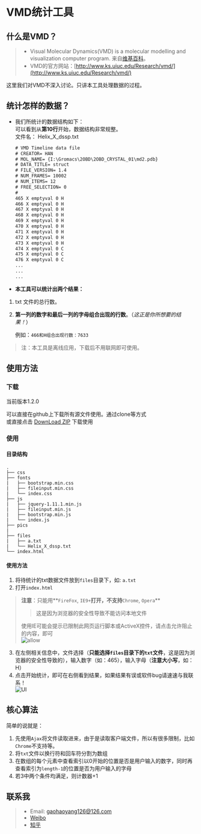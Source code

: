 # VMD统计工具
## 什么是VMD？
> * Visual Molecular Dynamics(VMD) is a molecular modelling and visualization computer program. 来自[维基百科](http://en.wikipedia.org/wiki/Visual_Molecular_Dynamics)。
> * VMD的官方网站：[http://www.ks.uiuc.edu/Research/vmd/](http://www.ks.uiuc.edu/Research/vmd/)

这里我们对VMD不深入讨论。只讲本工具处理数据的过程。
## 统计怎样的数据？
* 我们所统计的数据结构如下：  
	可以看到从**第10行**开始，数据结构非常规整。  
	文件名： Helix_X_dssp.txt  
	```txt
	# VMD Timeline data file
	# CREATOR= HAN
	# MOL_NAME= {I:\Gromacs\2OBD\2OBD_CRYSTAL_01\md2.pdb}
	# DATA_TITLE= struct
	# FILE_VERSION= 1.4
	# NUM_FRAMES= 10002 
	# NUM_ITEMS= 12
	# FREE_SELECTION= 0
	#
	465 X emptyval 0 H
	466 X emptyval 0 H
	467 X emptyval 0 H
	468 X emptyval 0 H
	469 X emptyval 0 H
	470 X emptyval 0 H
	471 X emptyval 0 H
	472 X emptyval 0 H
	473 X emptyval 0 H
	474 X emptyval 0 C
	475 X emptyval 0 C
	476 X emptyval 0 C
	...
	...
	...
	```

* **本工具可以统计出两个结果：**  

1. txt 文件的总行数。  

2. **第一列的数字和最后一列的字母组合出现的行数**。（*这正是你所想要的结果！*）  

	例如：`466和H组合出现行数：7633`  

> 注：本工具是离线应用，下载后不用联网即可使用。  

## 使用方法 

### 下载  

当前版本1.2.0  

可以直接在github上下载所有源文件使用。通过clone等方式  
或直接点击 [DownLoad ZIP](https://github.com/Gaohaoyang/statistical-tools-for-VMD/archive/master.zip) 下载使用  

### 使用  

#### 目录结构
```
.
├── css
├── fonts
|   ├── bootstrap.min.css
|	├── fileinput.min.css
|   └── index.css
├── js
|   ├── jquery-1.11.1.min.js
|   ├── fileinput.min.js
|	├── bootstrap.min.js
|   └── index.js
├── pics
|
├── files
|   ├── a.txt
|   └── Helix_X_dssp.txt
└── index.html
```   

#### 使用方法  

1. 将待统计的txt数据文件放到`files`目录下，如: `a.txt`  
2. 打开`index.html`  

> **注意**：只能用**`FireFox`, `IE9+`**打开，不支持**`Chrome`, `Opera`**
> > 这是因为浏览器的安全性导致不能访问本地文件  
>
> 使用IE可能会提示已限制此网页运行脚本或ActiveX控件，请点击允许阻止的内容，即可  
> ![allow](http://7q5cdt.com1.z0.glb.clouddn.com/statistical-tool-for-VMDallow.png)  

3. 在左侧相关信息中，文件选择（**只能选择`files`目录下的`txt`文件**，这是因为浏览器的安全性导致的），输入数字（如：465），输入字母（**注意大小写**，如：H）  
4. 点击开始统计，即可在右侧看到结果，如果结果有误或软件bug请速速与我联系！  
![UI](http://7q5cdt.com1.z0.glb.clouddn.com/statistical-tool-for-VMDUI.jpg)

## 核心算法  
简单的说就是： 

1. 先使用`Ajax`将文件读取进来，由于是读取客户端文件，所以有很多限制，比如`Chrome`不支持等。   
2. 将`txt`文件以换行符和回车符分割为数组   
3. 在数组的每个元素中查看索引以0开始的位置是否是用户输入的数字，同时再查看索引为`length-1`的位置是否为用户输入的字母   
4. 若3中两个条件均满足，则计数器+1   

## 联系我
> * Email: gaohaoyang126@126.com
> * [Weibo](http://weibo.com/3115521wh)
> * [知乎](http://www.zhihu.com/people/gao-hao-yang-7)
